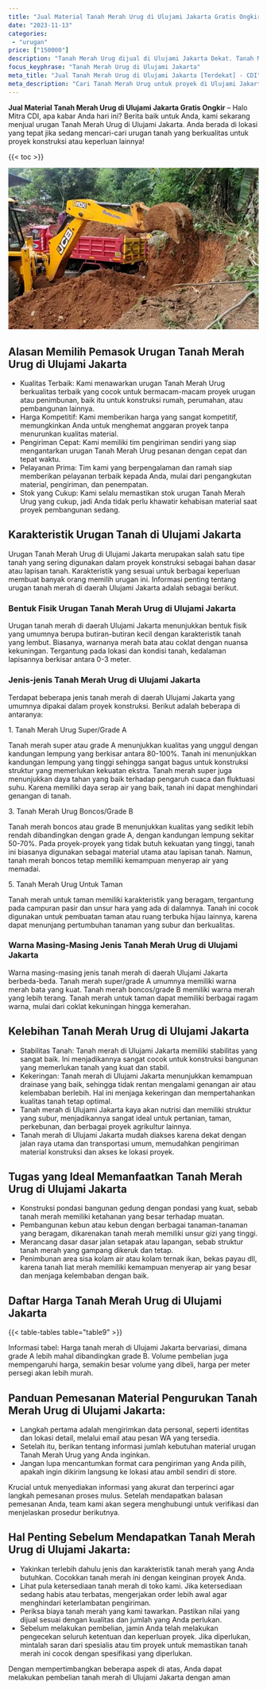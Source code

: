```yaml
---
title: "Jual Material Tanah Merah Urug di Ulujami Jakarta Gratis Ongkir"
date: "2023-11-13"
categories:
 - "urugan"
price: ["150000"]
description: "Tanah Merah Urug dijual di Ulujami Jakarta Dekat. Tanah Merah Urug ini sering digunakan dalam proyek konstruksi sebagai bahan urugan yang unggul dan sesuai spesifikasi. Silakan hubungi kami untuk informasi lebih lanjut."
focus_keyphrase: "Tanah Merah Urug di Ulujami Jakarta"
meta_title: "Jual Tanah Merah Urug di Ulujami Jakarta [Terdekat] - CDI"
meta_description: "Cari Tanah Merah Urug untuk proyek di Ulujami Jakarta? Kami menawarkan Tanah Merah Urug berkualitas untuk penimbunan lahan. Segera dapatkan penawaran terbaik."
---
```


**Jual Material Tanah Merah Urug di Ulujami Jakarta Gratis Ongkir** – Halo Mitra CDI, apa kabar Anda hari ini? Berita baik untuk Anda, kami sekarang menjual urugan Tanah Merah Urug di Ulujami Jakarta. Anda berada di lokasi yang tepat jika sedang mencari-cari urugan tanah yang berkualitas untuk proyek konstruksi atau keperluan lainnya!

{{< toc >}}

![Jual Material Tanah Merah Urug di Ulujami Jakarta Gratis Ongkir](/images/tanah/tanah-urug-25.jpg)

## Alasan Memilih Pemasok Urugan Tanah Merah Urug di Ulujami Jakarta

*   Kualitas Terbaik: Kami menawarkan urugan Tanah Merah Urug berkualitas terbaik yang cocok untuk bermacam-macam proyek urugan atau penimbunan, baik itu untuk konstruksi rumah, perumahan, atau pembangunan lainnya.
*   Harga Kompetitif: Kami memberikan harga yang sangat kompetitif, memungkinkan Anda untuk menghemat anggaran proyek tanpa menurunkan kualitas material.
*   Pengiriman Cepat: Kami memiliki tim pengiriman sendiri yang siap mengantarkan urugan Tanah Merah Urug pesanan dengan cepat dan tepat waktu.
*   Pelayanan Prima: Tim kami yang berpengalaman dan ramah siap memberikan pelayanan terbaik kepada Anda, mulai dari pengangkutan material, pengiriman, dan penempatan.
*   Stok yang Cukup: Kami selalu memastikan stok urugan Tanah Merah Urug yang cukup, jadi Anda tidak perlu khawatir kehabisan material saat proyek pembangunan sedang. 

## Karakteristik Urugan Tanah di Ulujami Jakarta

Urugan Tanah Merah Urug di Ulujami Jakarta merupakan salah satu tipe tanah yang sering digunakan dalam proyek konstruksi sebagai bahan dasar atau lapisan tanah. Karakteristik yang sesuai untuk berbagai keperluan membuat banyak orang memilih urugan ini. Informasi penting tentang urugan tanah merah di daerah Ulujami Jakarta adalah sebagai berikut.

### Bentuk Fisik Urugan Tanah Merah Urug di Ulujami Jakarta

Urugan tanah merah di daerah Ulujami Jakarta menunjukkan bentuk fisik yang umumnya berupa butiran-butiran kecil dengan karakteristik tanah yang lembut. Biasanya, warnanya merah bata atau coklat dengan nuansa kekuningan. Tergantung pada lokasi dan kondisi tanah, kedalaman lapisannya berkisar antara 0-3 meter.

### Jenis-jenis Tanah Merah Urug di Ulujami Jakarta

Terdapat beberapa jenis tanah merah di daerah Ulujami Jakarta yang umumnya dipakai dalam proyek konstruksi. Berikut adalah beberapa di antaranya:

1\.  Tanah Merah Urug Super/Grade A

Tanah merah super atau grade A menunjukkan kualitas yang unggul dengan kandungan lempung yang berkisar antara 80-100%. Tanah ini menunjukkan kandungan lempung yang tinggi sehingga sangat bagus untuk konstruksi struktur yang memerlukan kekuatan ekstra. Tanah merah super juga menunjukkan daya tahan yang baik terhadap pengaruh cuaca dan fluktuasi suhu. Karena memiliki daya serap air yang baik, tanah ini dapat menghindari genangan di tanah.

3\.  Tanah Merah Urug Boncos/Grade B

Tanah merah boncos atau grade B menunjukkan kualitas yang sedikit lebih rendah dibandingkan dengan grade A, dengan kandungan lempung sekitar 50-70%. Pada proyek-proyek yang tidak butuh kekuatan yang tinggi, tanah ini biasanya digunakan sebagai material utama atau lapisan tanah. Namun, tanah merah boncos tetap memiliki kemampuan menyerap air yang memadai.

5\.  Tanah Merah Urug Untuk Taman

Tanah merah untuk taman memiliki karakteristik yang beragam, tergantung pada campuran pasir dan unsur hara yang ada di dalamnya. Tanah ini cocok digunakan untuk pembuatan taman atau ruang terbuka hijau lainnya, karena dapat menunjang pertumbuhan tanaman yang subur dan berkualitas.

### Warna Masing-Masing Jenis Tanah Merah Urug di Ulujami Jakarta

Warna masing-masing jenis tanah merah di daerah Ulujami Jakarta berbeda-beda. Tanah merah super/grade A umumnya memiliki warna merah bata yang kuat. Tanah merah boncos/grade B memiliki warna merah yang lebih terang. Tanah merah untuk taman dapat memiliki berbagai ragam warna, mulai dari coklat kekuningan hingga kemerahan.

## Kelebihan Tanah Merah Urug di Ulujami Jakarta

*   Stabilitas Tanah: Tanah merah di Ulujami Jakarta memiliki stabilitas yang sangat baik. Ini menjadikannya sangat cocok untuk konstruksi bangunan yang memerlukan tanah yang kuat dan stabil.
*   Kekeringan: Tanah merah di Ulujami Jakarta menunjukkan kemampuan drainase yang baik, sehingga tidak rentan mengalami genangan air atau kelembaban berlebih. Hal ini menjaga kekeringan dan mempertahankan kualitas tanah tetap optimal.
*   Tanah merah di Ulujami Jakarta kaya akan nutrisi dan memiliki struktur yang subur, menjadikannya sangat ideal untuk pertanian, taman, perkebunan, dan berbagai proyek agrikultur lainnya.
*   Tanah merah di Ulujami Jakarta mudah diakses karena dekat dengan jalan raya utama dan transportasi umum, memudahkan pengiriman material konstruksi dan akses ke lokasi proyek.

## Tugas yang Ideal Memanfaatkan Tanah Merah Urug di Ulujami Jakarta

*   Konstruksi pondasi bangunan gedung dengan pondasi yang kuat, sebab tanah merah memiliki ketahanan yang besar terhadap muatan.
*   Pembangunan kebun atau kebun dengan berbagai tanaman-tanaman yang beragam, dikarenakan tanah merah memiliki unsur gizi yang tinggi.
*   Merancang dasar dasar jalan setapak atau lapangan, sebab struktur tanah merah yang gampang dikeruk dan tetap.
*   Penimbunan area sisa kolam air atau kolam ternak ikan, bekas payau dll, karena tanah liat merah memiliki kemampuan menyerap air yang besar dan menjaga kelembaban dengan baik.

## Daftar Harga Tanah Merah Urug di Ulujami Jakarta

{{< table-tables table="table9" >}}

Informasi tabel: Harga tanah merah di Ulujami Jakarta bervariasi, dimana grade A lebih mahal dibandingkan grade B. Volume pembelian juga mempengaruhi harga, semakin besar volume yang dibeli, harga per meter persegi akan lebih murah.

## Panduan Pemesanan Material Pengurukan Tanah Merah Urug di Ulujami Jakarta:

*   Langkah pertama adalah mengirimkan data personal, seperti identitas dan lokasi detail, melalui email atau pesan WA yang tersedia.
*   Setelah itu, berikan tentang informasi jumlah kebutuhan material urugan Tanah Merah Urug yang Anda inginkan.
*   Jangan lupa mencantumkan format cara pengiriman yang Anda pilih, apakah ingin dikirim langsung ke lokasi atau ambil sendiri di store.

Krucial untuk menyediakan informasi yang akurat dan terperinci agar langkah pemesanan proses mulus. Setelah mendapatkan balasan pemesanan Anda, team kami akan segera menghubungi untuk verifikasi dan menjelaskan prosedur berikutnya.

## Hal Penting Sebelum Mendapatkan Tanah Merah Urug di Ulujami Jakarta:

*   Yakinkan terlebih dahulu jenis dan karakteristik tanah merah yang Anda butuhkan. Cocokkan tanah merah ini dengan keinginan proyek Anda.
*   Lihat pula ketersediaan tanah merah di toko kami. Jika ketersediaan sedang habis atau terbatas, mengerjakan order lebih awal agar menghindari keterlambatan pengiriman.
*   Periksa biaya tanah merah yang kami tawarkan. Pastikan nilai yang dijual sesuai dengan kualitas dan jumlah yang Anda perlukan.
*   Sebelum melakukan pembelian, jamin Anda telah melakukan pengecekan seluruh ketentuan dan keperluan proyek. Jika diperlukan, mintalah saran dari spesialis atau tim proyek untuk memastikan tanah merah ini cocok dengan spesifikasi yang diperlukan.

Dengan mempertimbangkan beberapa aspek di atas, Anda dapat melakukan pembelian tanah merah di Ulujami Jakarta dengan aman